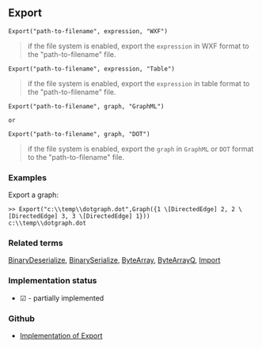## Export

```
Export("path-to-filename", expression, "WXF")
```
 
> if the file system is enabled, export the `expression` in WXF format to the "path-to-filename" file.
 

```
Export("path-to-filename", expression, "Table")
```
 
> if the file system is enabled, export the `expression` in table format to the "path-to-filename" file.

```
Export("path-to-filename", graph, "GraphML")

or

Export("path-to-filename", graph, "DOT")
```
 
> if the file system is enabled, export the `graph` in `GraphML` or `DOT` format to the "path-to-filename" file.

### Examples

Export a graph: 

```
>> Export("c:\\temp\\dotgraph.dot",Graph({1 \[DirectedEdge] 2, 2 \[DirectedEdge] 3, 3 \[DirectedEdge] 1}))
c:\\temp\\dotgraph.dot
```

### Related terms 
[BinaryDeserialize](BinaryDeserialize.md), [BinarySerialize](BinarySerialize.md), [ByteArray](ByteArray.md), [ByteArrayQ](ByteArrayQ.md), [Import](Import.md)






### Implementation status

* &#x2611; - partially implemented

### Github

* [Implementation of Export](https://github.com/axkr/symja_android_library/blob/master/symja_android_library/matheclipse-core/src/main/java/org/matheclipse/core/reflection/system/Export.java#L41) 
